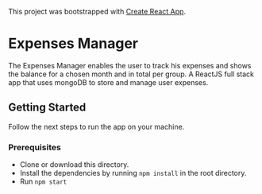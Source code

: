 This project was bootstrapped with [Create React App](https://github.com/facebook/create-react-app).

# Expenses Manager

The Expenses Manager enables the user to track his expenses and shows the balance for a chosen month and in total per group.
A ReactJS full stack app that uses mongoDB to store and manage user expenses.

## Getting Started

Follow the next steps to run the app on your machine.

### Prerequisites
- Clone or download this directory.
- Install the dependencies by running ```npm install``` in the root directory.
- Run ```npm start```

